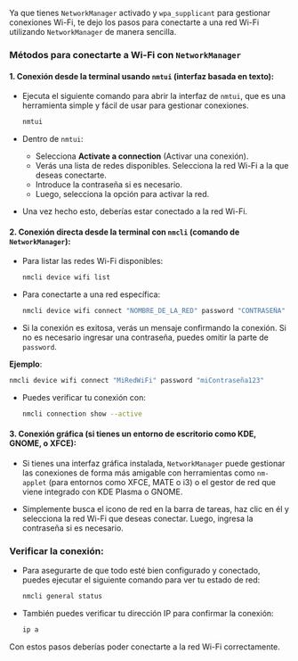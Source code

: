 Ya que tienes `NetworkManager` activado y `wpa_supplicant` para gestionar conexiones Wi-Fi, te dejo los pasos para conectarte a una red Wi-Fi utilizando `NetworkManager` de manera sencilla.

### Métodos para conectarte a Wi-Fi con `NetworkManager`

#### 1. **Conexión desde la terminal usando `nmtui`** (interfaz basada en texto):
   - Ejecuta el siguiente comando para abrir la interfaz de `nmtui`, que es una herramienta simple y fácil de usar para gestionar conexiones.
     ```bash
     nmtui
     ```

   - Dentro de `nmtui`:
     - Selecciona **Activate a connection** (Activar una conexión).
     - Verás una lista de redes disponibles. Selecciona la red Wi-Fi a la que deseas conectarte.
     - Introduce la contraseña si es necesario.
     - Luego, selecciona la opción para activar la red.

   - Una vez hecho esto, deberías estar conectado a la red Wi-Fi.

#### 2. **Conexión directa desde la terminal con `nmcli`** (comando de `NetworkManager`):

   - Para listar las redes Wi-Fi disponibles:
     ```bash
     nmcli device wifi list
     ```

   - Para conectarte a una red específica:
     ```bash
     nmcli device wifi connect "NOMBRE_DE_LA_RED" password "CONTRASEÑA"
     ```

   - Si la conexión es exitosa, verás un mensaje confirmando la conexión. Si no es necesario ingresar una contraseña, puedes omitir la parte de `password`.

   **Ejemplo**:
   ```bash
   nmcli device wifi connect "MiRedWiFi" password "miContraseña123"
   ```

   - Puedes verificar tu conexión con:
     ```bash
     nmcli connection show --active
     ```

#### 3. **Conexión gráfica** (si tienes un entorno de escritorio como KDE, GNOME, o XFCE):
   - Si tienes una interfaz gráfica instalada, `NetworkManager` puede gestionar las conexiones de forma más amigable con herramientas como `nm-applet` (para entornos como XFCE, MATE o i3) o el gestor de red que viene integrado con KDE Plasma o GNOME.
 
   - Simplemente busca el icono de red en la barra de tareas, haz clic en él y selecciona la red Wi-Fi que deseas conectar. Luego, ingresa la contraseña si es necesario.

### Verificar la conexión:
   - Para asegurarte de que todo esté bien configurado y conectado, puedes ejecutar el siguiente comando para ver tu estado de red:
     ```bash
     nmcli general status
     ```

   - También puedes verificar tu dirección IP para confirmar la conexión:
     ```bash
     ip a
     ```

Con estos pasos deberías poder conectarte a la red Wi-Fi correctamente.
